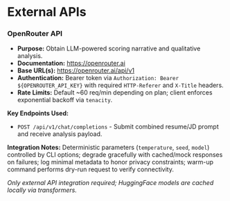# External APIs

### OpenRouter API
- **Purpose:** Obtain LLM-powered scoring narrative and qualitative analysis.
- **Documentation:** https://openrouter.ai
- **Base URL(s):** https://openrouter.ai/api/v1
- **Authentication:** Bearer token via `Authorization: Bearer ${OPENROUTER_API_KEY}` with required `HTTP-Referer` and `X-Title` headers.
- **Rate Limits:** Default ~60 req/min depending on plan; client enforces exponential backoff via `tenacity`.

**Key Endpoints Used:**
- `POST /api/v1/chat/completions` - Submit combined resume/JD prompt and receive analysis payload.

**Integration Notes:** Deterministic parameters (`temperature`, `seed`, `model`) controlled by CLI options; degrade gracefully with cached/mock responses on failures; log minimal metadata to honor privacy constraints; warm-up command performs dry-run request to verify connectivity.

_Only external API integration required; HuggingFace models are cached locally via transformers._